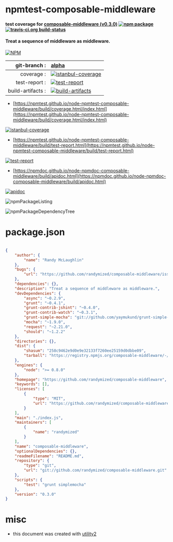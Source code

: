 # npmtest-composable-middleware

#### test coverage for  [composable-middleware (v0.3.0)](https://github.com/randymized/composable-middleware)  [![npm package](https://img.shields.io/npm/v/npmtest-composable-middleware.svg?style=flat-square)](https://www.npmjs.org/package/npmtest-composable-middleware) [![travis-ci.org build-status](https://api.travis-ci.org/npmtest/node-npmtest-composable-middleware.svg)](https://travis-ci.org/npmtest/node-npmtest-composable-middleware)

#### Treat a sequence of middleware as middleware.

[![NPM](https://nodei.co/npm/composable-middleware.png?downloads=true&downloadRank=true&stars=true)](https://www.npmjs.com/package/composable-middleware)

| git-branch : | [alpha](https://github.com/npmtest/node-npmtest-composable-middleware/tree/alpha)|
|--:|:--|
| coverage : | [![istanbul-coverage](https://npmtest.github.io/node-npmtest-composable-middleware/build/coverage.badge.svg)](https://npmtest.github.io/node-npmtest-composable-middleware/build/coverage.html/index.html)|
| test-report : | [![test-report](https://npmtest.github.io/node-npmtest-composable-middleware/build/test-report.badge.svg)](https://npmtest.github.io/node-npmtest-composable-middleware/build/test-report.html)|
| build-artifacts : | [![build-artifacts](https://npmtest.github.io/node-npmtest-composable-middleware/glyphicons_144_folder_open.png)](https://github.com/npmtest/node-npmtest-composable-middleware/tree/gh-pages/build)|

- [https://npmtest.github.io/node-npmtest-composable-middleware/build/coverage.html/index.html](https://npmtest.github.io/node-npmtest-composable-middleware/build/coverage.html/index.html)

[![istanbul-coverage](https://npmtest.github.io/node-npmtest-composable-middleware/build/screenCapture.buildCi.browser.%252Ftmp%252Fbuild%252Fcoverage.lib.html.png)](https://npmtest.github.io/node-npmtest-composable-middleware/build/coverage.html/index.html)

- [https://npmtest.github.io/node-npmtest-composable-middleware/build/test-report.html](https://npmtest.github.io/node-npmtest-composable-middleware/build/test-report.html)

[![test-report](https://npmtest.github.io/node-npmtest-composable-middleware/build/screenCapture.buildCi.browser.%252Ftmp%252Fbuild%252Ftest-report.html.png)](https://npmtest.github.io/node-npmtest-composable-middleware/build/test-report.html)

- [https://npmdoc.github.io/node-npmdoc-composable-middleware/build/apidoc.html](https://npmdoc.github.io/node-npmdoc-composable-middleware/build/apidoc.html)

[![apidoc](https://npmdoc.github.io/node-npmdoc-composable-middleware/build/screenCapture.buildCi.browser.%252Ftmp%252Fbuild%252Fapidoc.html.png)](https://npmdoc.github.io/node-npmdoc-composable-middleware/build/apidoc.html)

![npmPackageListing](https://npmtest.github.io/node-npmtest-composable-middleware/build/screenCapture.npmPackageListing.svg)

![npmPackageDependencyTree](https://npmtest.github.io/node-npmtest-composable-middleware/build/screenCapture.npmPackageDependencyTree.svg)



# package.json

```json

{
    "author": {
        "name": "Randy McLaughlin"
    },
    "bugs": {
        "url": "https://github.com/randymized/composable-middleware/issues"
    },
    "dependencies": {},
    "description": "Treat a sequence of middleware as middleware.",
    "devDependencies": {
        "async": "~0.2.9",
        "grunt": "~0.4.1",
        "grunt-contrib-jshint": "~0.4.0",
        "grunt-contrib-watch": "~0.3.1",
        "grunt-simple-mocha": "git://github.com/yaymukund/grunt-simple-mocha.git",
        "mocha": "~1.9.0",
        "request": "~2.21.0",
        "should": "~1.2.2"
    },
    "directories": {},
    "dist": {
        "shasum": "258c9462e9d0e9e32133f7260ee25159d0dbbe09",
        "tarball": "https://registry.npmjs.org/composable-middleware/-/composable-middleware-0.3.0.tgz"
    },
    "engines": {
        "node": ">= 0.8.0"
    },
    "homepage": "https://github.com/randymized/composable-middleware",
    "keywords": [],
    "licenses": [
        {
            "type": "MIT",
            "url": "https://github.com/randymized/composable-middleware/blob/master/LICENSE-MIT"
        }
    ],
    "main": "./index.js",
    "maintainers": [
        {
            "name": "randymized"
        }
    ],
    "name": "composable-middleware",
    "optionalDependencies": {},
    "readmeFilename": "README.md",
    "repository": {
        "type": "git",
        "url": "git://github.com/randymized/composable-middleware.git"
    },
    "scripts": {
        "test": "grunt simplemocha"
    },
    "version": "0.3.0"
}
```



# misc
- this document was created with [utility2](https://github.com/kaizhu256/node-utility2)
